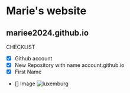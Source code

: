 # Marie's website
## mariee2024.github.io
CHECKLIST
- [x] Github account
- [x] New Repository with name account.github.io
- [x] First Name
- [] Image
![luxemburg](https://img.freepik.com/premium-vector/outline-map-luxembourg-country-vector-illustration_628809-758.jpg)

